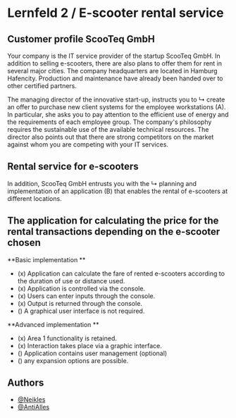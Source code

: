 # Lernfeld 2 / E-scooter rental service
## Customer profile ScooTeq GmbH

Your company is the IT service provider of the startup ScooTeq GmbH. In addition to selling e-scooters, there are also plans to offer them for rent in several major cities. The company headquarters are located in Hamburg Hafencity. Production and maintenance have already been handed over to other certified partners.

The managing director of the innovative start-up, instructs you to ↳ create an offer to purchase new client systems for the employee workstations (A). In particular, she asks you to pay attention to the efficient use of energy and the requirements of each employee group. The company's philosophy requires the sustainable use of the available technical resources. The director also points out that there are strong competitors on the market against whom you are competing with your IT services.

## Rental service for e-scooters

In addition, ScooTeq GmbH entrusts you with the ↳ planning and implementation of an application (B) that enables the rental of e-scooters at different locations.

## The application for calculating the price for the rental transactions depending on the e-scooter chosen

**Basic implementation **

- (x) Application can calculate the fare of rented e-scooters according to the duration of use or distance used.
- (x) Application is controlled via the console.
- (x) Users can enter inputs through the console.
- (x) Output is returned through the console.
- () A graphical user interface is not required.


**Advanced implementation **

- (x) Area 1 functionality is retained.
- (x) Interaction takes place via a graphic interface.
- () Application contains user management (optional)
- () any expansion options are possible.


## Authors

- [@Neikles](https://github.com/Neikles)
- [@AntiAlles](https://github.com/AntiAlles)
